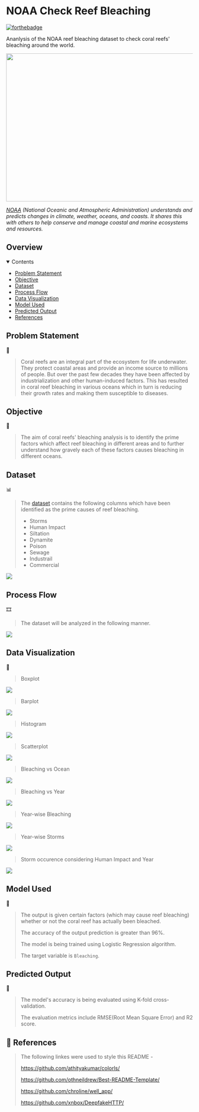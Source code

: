 <!-- INTRODUCTION -->

# NOAA Check Reef Bleaching

[![forthebadge](http://forthebadge.com/images/badges/made-with-python.svg)](http://forthebadge.com)

Ananlysis of the NOAA reef bleaching dataset to check coral reefs' bleaching around the world.

<p align="center">
<img src="https://www.worldatlas.com/r/w1200/upload/22/87/70/coral-reef-singapore-aquarium-volodymyr-goinyk.jpg" height="400" width="700">
</p>

*[NOAA](https://www.noaa.gov/) (National Oceanic and Atmospheric Administration) understands and predicts changes in climate, weather, oceans, and coasts. It shares this with others to help conserve and manage coastal and marine ecosystems and resources.*

<!-- ABOUT THE PROJECT -->

## Overview

<details open="open">
  <summary>Contents</summary>
  <ul>
    <li>
      <a href="#problem-statement">Problem Statement</a>
    </li>
    <li>
      <a href="#objective">Objective</a>
    </li>
    <li>
      <a href="#dataset">Dataset</a>
    </li>
    <li>
      <a href="#process-flow">Process Flow</a>
    </li>
    <li>
      <a href="#data-visualization">Data Visualization</a>
    </li>
    <li>
      <a href="#model-used">Model Used</a>
    </li>
    <li>
      <a href="#predicted-output">Predicted Output</a>
    </li>
    <li>
      <a href="#references">References</a>
    </li>
  </ul>
</details>

<!-- DETAILED EXPLANATION -->

## Problem Statement
🤔
> Coral reefs are an integral part of the ecosystem for life underwater. They protect coastal areas and provide an income source to millions of people.
> But over the past few decades they have been affected by industrialization and other human-induced factors.
> This has resulted in coral reef bleaching in various oceans which in turn is reducing their growth rates and making them susceptible to diseases.

## Objective
🎯
> The aim of coral reefs' bleaching analysis is to identify the prime factors which affect reef bleaching in different areas and to further understand how gravely each of these factors causes bleaching in different oceans.

## Dataset
📊
> The [dataset](https://www.kaggle.com/oasisdata/noaa-reef-check-coral-bleaching-data) contains the following columns which have been identified as the prime causes of reef bleaching.
> 
> * Storms
> * Human Impact
> * Siltation
> * Dynamite
> * Poison
> * Sewage
> * Industrail
> * Commercial
> 
> <p align="center">
  <img src="dataset.PNG">
  </p>

## Process Flow
🎞️
> The dataset will be analyzed in the following manner.
> 
> <p align="center">
  <img src="process-flow.PNG">
  </p>

## Data Visualization
👀
> Boxplot
>
> <p align="left">
  <img src="Depth Boxplot.png">
  </p>

> Barplot
>
> <p align="left">
  <img src="Depth vs Year Barplot.png">
  </p>

> Histogram
>
> <p align="left">
  <img src="Depth Histogram.png">
  </p>

> Scatterplot
>
> <p align="left">
  <img src="Depth vs Year Scatterplot.png">
  </p>

> Bleaching vs Ocean
>
> <p align="left">
  <img src="Bleaching vs Ocean.PNG">
  </p>

> Bleaching vs Year
> 
> <p align="left">
  <img src="Bleaching vs Year.PNG">
  </p>

> Year-wise Bleaching
> 
> <p align="left">
  <img src="Year-wise Bleaching.PNG">
  </p>

> Year-wise Storms
> 
> <p align="left">
  <img src="Year-wise Storms.PNG">
  </p>

> Storm occurence considering Human Impact and Year
> 
> <p align="left">
  <img src="Storm occurence considering Human impact and Year.PNG">
  </p>

## Model Used
🤖
> The output is given certain factors (which may cause reef bleaching) whether or not the coral reef has actually been bleached.
> 
> The accuracy of the output prediction is greater than 96%.
> 
> The model is being trained using Logistic Regression algorithm.
> 
> The target variable is `Bleaching`.

## Predicted Output
💯 
> The model's accuracy is being evaluated using K-fold cross-validation.
> 
> The evaluation metrics include RMSE(Root Mean Square Error) and R2 score.

## 🔖 References

> The following linkes were used to style this README -
> 
> https://github.com/athityakumar/colorls/
> 
> https://github.com/othneildrew/Best-README-Template/
> 
> https://github.com/chroline/well_app/
> 
> https://github.com/xnbox/DeepfakeHTTP/

